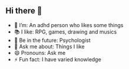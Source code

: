 ## Hi there 🔱

- 🌱 I’m: An adhd person who likes some things
- 📚 I like: RPG, games, drawing and musics
- 🤔 Be in the future: Psychologist
- 💬 Ask me about: Things I like
- 😄 Pronouns: Ask me
- ⚡ Fun fact: I have varied knowledge
